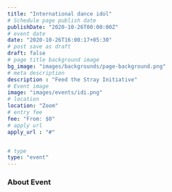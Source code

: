 ```yaml
---
title: "International dance idol"
# Schedule page publish date
publishDate: "2020-10-26T00:00:00Z"
# event date
date: "2020-10-26T16:00:17+05:30"
# post save as draft
draft: false
# page title background image
bg_image: "images/backgrounds/page-background.png"
# meta description
description : "Feed the Stray Initiative"
# Event image
image: "images/events/idi.png"
# location
location: "Zoom"
# entry fee
fee: "From: $0"
# apply url
apply_url : "#"


# type
type: "event"
---
```


### About Event
